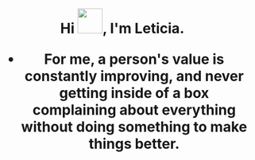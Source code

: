
<h1 align="center">Hi <img src = "https://raw.githubusercontent.com/MartinHeinz/MartinHeinz/master/wave.gif" width = 50px>, I'm Leticia.
  
- For me, a person's value is constantly improving, and never getting inside of a box complaining about everything without doing something to make things better.

















<!---
Letgis/Letgis is a ✨ special ✨ repository because its `README.md` (this file) appears on your GitHub profile.
You can click the Preview link to take a look at your changes.
--->
